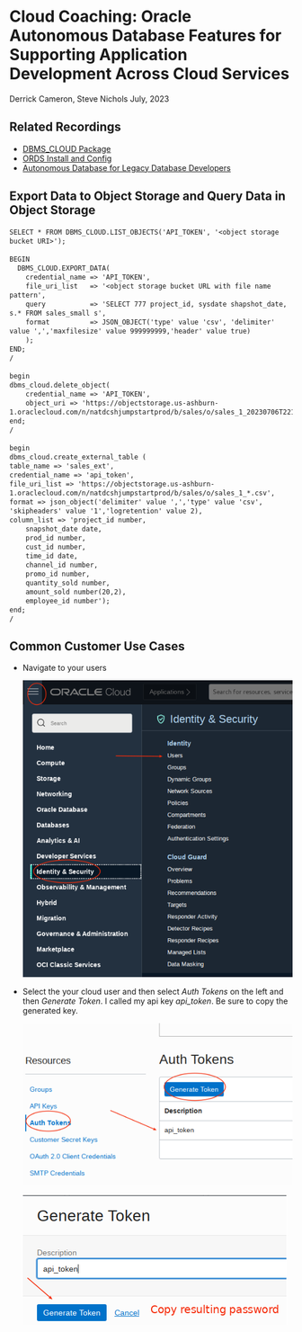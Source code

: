 # Cloud Coaching:  Oracle Autonomous Database Features for Supporting Application Development Across Cloud Services

Derrick Cameron, Steve Nichols
July, 2023

## **Related Recordings**

- [DBMS_CLOUD Package](https://www.youtube.com/watch?v=RvIPCXiz_vE)
- [ORDS Install and Config](https://www.youtube.com/watch?v=RvIPCXiz_vE)
- [Autonomous Database for Legacy Database Developers](https://www.youtube.com/watch?v=EbrG4-K-TzY)

## **Export Data to Object Storage and Query Data in Object Storage** 

```
SELECT * FROM DBMS_CLOUD.LIST_OBJECTS('API_TOKEN', '<object storage bucket URI>');

BEGIN
  DBMS_CLOUD.EXPORT_DATA(
    credential_name => 'API_TOKEN',
    file_uri_list   => '<object storage bucket URL with file name pattern',
    query           => 'SELECT 777 project_id, sysdate shapshot_date, s.* FROM sales_small s',
    format          => JSON_OBJECT('type' value 'csv', 'delimiter' value ',','maxfilesize' value 999999999,'header' value true)    
    );
END;
/

begin
dbms_cloud.delete_object(
    credential_name => 'API_TOKEN',
    object_uri => 'https://objectstorage.us-ashburn-1.oraclecloud.com/n/natdcshjumpstartprod/b/sales/o/sales_1_20230706T221507652863Z.csv');
end;
/

begin
dbms_cloud.create_external_table (
table_name => 'sales_ext',
credential_name => 'api_token',
file_uri_list => 'https://objectstorage.us-ashburn-1.oraclecloud.com/n/natdcshjumpstartprod/b/sales/o/sales_1_*.csv',
format => json_object('delimiter' value ',','type' value 'csv', 'skipheaders' value '1','logretention' value 2),
column_list => 'project_id number,
    snapshot_date date,
    prod_id number,
    cust_id number,
    time_id date,
    channel_id number,
    promo_id number,
    quantity_sold number,
    amount_sold number(20,2),
    employee_id number');
end;
/
```

## **Common Customer Use Cases**

- Navigate to your users

  ![](images/001.png " ")

- Select the your cloud user and then select *Auth Tokens* on the left and then *Generate Token*.  I called my api key *api_token*.  Be sure to copy the generated key.

  ![](images/002.png " ")

  ![](images/003.png " ")

